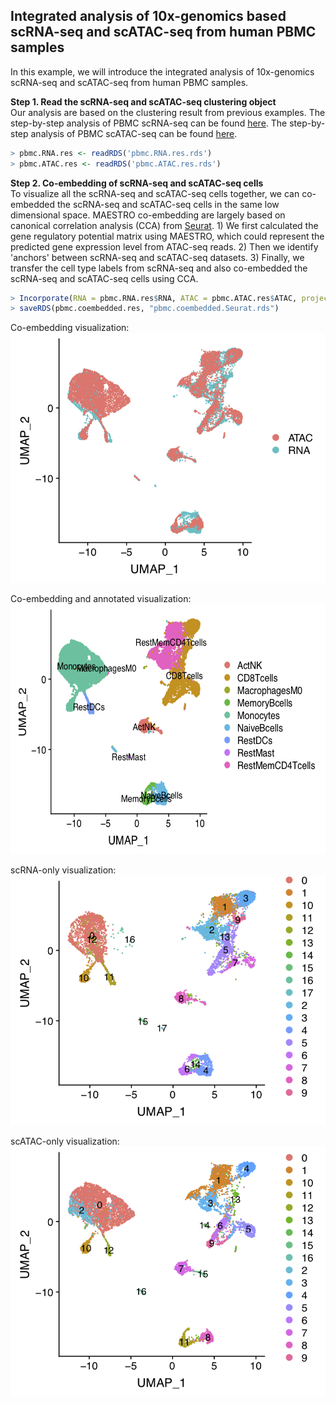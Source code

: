 ## Integrated analysis of 10x-genomics based scRNA-seq and scATAC-seq from human PBMC samples

In this example, we will introduce the integrated analysis of 10x-genomics scRNA-seq and scATAC-seq from human PBMC samples. 

**Step 1. Read the scRNA-seq and scATAC-seq clustering object**     
Our analysis are based on the clustering result from previous examples. The step-by-step analysis of PBMC scRNA-seq can be found [here](https://github.com/chenfeiwang/MAESTRO/blob/master/example/RNA_infrastructure_10x/RNA_infrastructure_10x.md). The step-by-step analysis of PBMC scATAC-seq can be found [here](https://github.com/chenfeiwang/MAESTRO/blob/master/example/ATAC_infrastructure_10x/ATAC_infrastructure_10x.md).

```R
> pbmc.RNA.res <- readRDS('pbmc.RNA.res.rds')
> pbmc.ATAC.res <- readRDS('pbmc.ATAC.res.rds')
```
**Step 2. Co-embedding of scRNA-seq and scATAC-seq cells**     
To visualize all the scRNA-seq and scATAC-seq cells together, we can co-embedded the scRNA-seq and scATAC-seq cells in the same low dimensional space. MAESTRO co-embedding are largely based on canonical correlation analysis (CCA) from [Seurat](https://satijalab.org/seurat/v3.0/atacseq_integration_vignette.html). 1) We first calculated the gene regulatory potential matrix using MAESTRO, which could represent the predicted gene expression level from ATAC-seq reads. 2) Then we identify 'anchors' between scRNA-seq and scATAC-seq datasets. 3) Finally, we transfer the cell type labels from scRNA-seq and also co-embedded the scRNA-seq and scATAC-seq cells using CCA. 

```R
> Incorporate(RNA = pbmc.RNA.res$RNA, ATAC = pbmc.ATAC.res$ATAC, project = "PBMC.coembedded")
> saveRDS(pbmc.coembedded.res, "pbmc.coembedded.Seurat.rds")
```

Co-embedding visualization:     
<img src="./PBMC.coembedded_source.png" width="530" height="400" /> 

Co-embedding and annotated visualization:     
<img src="./PBMC.coembedded_annotated.png" width="600" height="400" /> 

scRNA-only visualization:       
<img src="./PBMC.coembedded_RNAonly.png" width="530" height="400" /> 

scATAC-only visualization:      
<img src="./PBMC.coembedded_ATAConly.png" width="530" height="400" /> 























